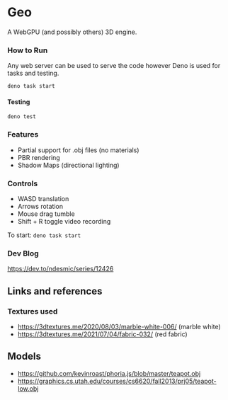 # Geo

A WebGPU (and possibly others) 3D engine.

### How to Run

Any web server can be used to serve the code however Deno is used for tasks and testing.

`deno task start`

#### Testing

`deno test`

### Features

- Partial support for .obj files (no materials)
- PBR rendering
- Shadow Maps (directional lighting)

### Controls

- WASD translation
- Arrows rotation
- Mouse drag tumble
- Shift + R toggle video recording

To start: `deno task start`

### Dev Blog

https://dev.to/ndesmic/series/12426

## Links and references

### Textures used
- https://3dtextures.me/2020/08/03/marble-white-006/ (marble white)
- https://3dtextures.me/2021/07/04/fabric-032/ (red fabric)

## Models 

- https://github.com/kevinroast/phoria.js/blob/master/teapot.obj
- https://graphics.cs.utah.edu/courses/cs6620/fall2013/prj05/teapot-low.obj
